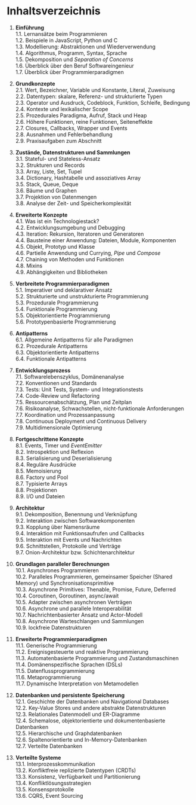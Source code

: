 # Inhaltsverzeichnis

1. **Einführung**  
   1.1. Lernansätze beim Programmieren  
   1.2. Beispiele in JavaScript, Python und C  
   1.3. Modellierung: Abstraktionen und Wiederverwendung  
   1.4. Algorithmus, Programm, Syntax, Sprache  
   1.5. Dekomposition und _Separation of Concerns_  
   1.6. Überblick über den Beruf Softwareingenieur  
   1.7. Überblick über Programmierparadigmen

2. **Grundkonzepte**  
   2.1. Wert, Bezeichner, Variable und Konstante, Literal, Zuweisung  
   2.2. Datentypen: skalare, Referenz- und strukturierte Typen  
   2.3. Operator und Ausdruck, Codeblock, Funktion, Schleife, Bedingung  
   2.4. Kontexte und lexikalischer Scope  
   2.5. Prozedurales Paradigma, Aufruf, Stack und Heap  
   2.6. Höhere Funktionen, reine Funktionen, Seiteneffekte  
   2.7. Closures, Callbacks, Wrapper und Events  
   2.8. Ausnahmen und Fehlerbehandlung  
   2.9. Praxisaufgaben zum Abschnitt

3. **Zustände, Datenstrukturen und Sammlungen**  
   3.1. Stateful- und Stateless-Ansatz  
   3.2. Strukturen und Records  
   3.3. Array, Liste, Set, Tupel  
   3.4. Dictionary, Hashtabelle und assoziatives Array  
   3.5. Stack, Queue, Deque  
   3.6. Bäume und Graphen  
   3.7. Projektion von Datenmengen  
   3.8. Analyse der Zeit- und Speicherkomplexität

4. **Erweiterte Konzepte**  
   4.1. Was ist ein Technologiestack?  
   4.2. Entwicklungsumgebung und Debugging  
   4.3. Iteration: Rekursion, Iteratoren und Generatoren  
   4.4. Bausteine einer Anwendung: Dateien, Module, Komponenten  
   4.5. Objekt, Prototyp und Klasse  
   4.6. Partielle Anwendung und Currying, _Pipe_ und _Compose_  
   4.7. Chaining von Methoden und Funktionen  
   4.8. Mixins  
   4.9. Abhängigkeiten und Bibliotheken

5. **Verbreitete Programmierparadigmen**  
   5.1. Imperativer und deklarativer Ansatz  
   5.2. Strukturierte und unstrukturierte Programmierung  
   5.3. Prozedurale Programmierung  
   5.4. Funktionale Programmierung  
   5.5. Objektorientierte Programmierung  
   5.6. Prototypenbasierte Programmierung

6. **Antipatterns**  
   6.1. Allgemeine Antipatterns für alle Paradigmen  
   6.2. Prozedurale Antipatterns  
   6.3. Objektorientierte Antipatterns  
   6.4. Funktionale Antipatterns

7. **Entwicklungsprozess**  
   7.1. Softwarelebenszyklus, Domänenanalyse  
   7.2. Konventionen und Standards  
   7.3. Tests: Unit Tests, System- und Integrationstests  
   7.4. Code-Review und Refactoring  
   7.5. Ressourcenabschätzung, Plan und Zeitplan  
   7.6. Risikoanalyse, Schwachstellen, nicht-funktionale Anforderungen  
   7.7. Koordination und Prozessanpassung  
   7.8. Continuous Deployment und Continuous Delivery  
   7.9. Multidimensionale Optimierung

8. **Fortgeschrittene Konzepte**  
   8.1. Events, Timer und _EventEmitter_  
   8.2. Introspektion und Reflexion  
   8.3. Serialisierung und Deserialisierung  
   8.4. Reguläre Ausdrücke  
   8.5. Memoisierung  
   8.6. Factory und Pool  
   8.7. Typisierte Arrays  
   8.8. Projektionen  
   8.9. I/O und Dateien

9. **Architektur**  
   9.1. Dekomposition, Benennung und Verknüpfung  
   9.2. Interaktion zwischen Softwarekomponenten  
   9.3. Kopplung über Namensräume  
   9.4. Interaktion mit Funktionsaufrufen und Callbacks  
   9.5. Interaktion mit Events und Nachrichten  
   9.6. Schnittstellen, Protokolle und Verträge  
   9.7. Onion-Architektur bzw. Schichtenarchitektur

10. **Grundlagen paralleler Berechnungen**  
    10.1. Asynchrones Programmieren  
    10.2. Paralleles Programmieren, gemeinsamer Speicher (Shared Memory) und Synchronisationsprimitive  
    10.3. Asynchrone Primitives: Thenable, Promise, Future, Deferred  
    10.4. Coroutinen, Goroutinen, async/await  
    10.5. Adapter zwischen asynchronen Verträgen  
    10.6. Asynchrone und parallele Interoperabilität  
    10.7. Nachrichtenbasierter Ansatz und Actor-Modell  
    10.8. Asynchrone Warteschlangen und Sammlungen  
    10.9. lockfreie Datenstrukturen

11. **Erweiterte Programmierparadigmen**  
    11.1. Generische Programmierung  
    11.2. Ereignisgesteuerte und reaktive Programmierung  
    11.3. Automatenbasierte Programmierung und Zustandsmaschinen  
    11.4. Domänenspezifische Sprachen (DSLs)  
    11.5. Datenflussprogrammierung  
    11.6. Metaprogrammierung  
    11.7. Dynamische Interpretation von Metamodellen

12. **Datenbanken und persistente Speicherung**  
    12.1. Geschichte der Datenbanken und Navigational Databases  
    12.2. Key-Value Stores und andere abstrakte Datenstrukturen  
    12.3. Relationales Datenmodell und ER-Diagramme  
    12.4. Schemalose, objektorientierte und dokumentenbasierte Datenbanken  
    12.5. Hierarchische und Graphdatenbanken  
    12.6. Spaltenorientierte und In-Memory-Datenbanken  
    12.7. Verteilte Datenbanken

13. **Verteilte Systeme**  
    13.1. Interprozesskommunikation  
    13.2. Konfliktfreie replizierte Datentypen (CRDTs)  
    13.3. Konsistenz, Verfügbarkeit und Partitionierung  
    13.4. Konfliktlösungsstrategien  
    13.5. Konsensprotokolle  
    13.6. CQRS, Event Sourcing
